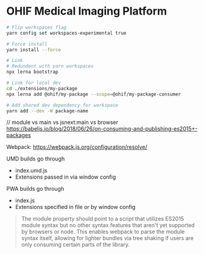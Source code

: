 # OHIF Medical Imaging Platform

```bash
# Flip workspaces flag
yarn config set workspaces-experimental true

# Force install
yarn install --force

# Link
# Redundent with yarn workspaces
npx lerna bootstrap
```

```bash
# Link for local dev
cd ./extensions/my-package
npx lerna add @ohif/my-package --scope=@ohif/my-package-consumer
```

```bash
# Add shared dev dependency for workspace
yarn add --dev -W package-name
```

// module vs main vs jsnext:main vs browser
https://babeljs.io/blog/2018/06/26/on-consuming-and-publishing-es2015+-packages

Webpack: https://webpack.js.org/configuration/resolve/

UMD builds go through

- index.umd.js
- Extensions passed in via window config

PWA builds go through

- index.js
- Extensions specified in file or by window config

> The module property should point to a script that utilizes ES2015 module
> syntax but no other syntax features that aren't yet supported by browsers or
> node. This enables webpack to parse the module syntax itself, allowing for
> lighter bundles via tree shaking if users are only consuming certain parts of
> the library.
